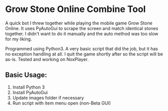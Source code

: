# Grow Stone Online Combine Tool
A quick bot I threw together while playing the mobile game Grow Stone Online. It uses PyAutoGui to scrape the screen and match identical stones together. I didn't want to do it manually and the auto method was too slow for my liking.

Programmed using Python3. A very basic script that did the job, but it has no exception handling at all. I quit the game shortly after so the script will be as-is. Tested and working on NoxPlayer.

## Basic Usage:
1. Install Python 3
2. Install PyAutoGui
3. Update images folder if necessary
4. Run script with item menu open (non-Beta GUI)
